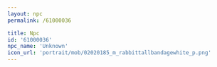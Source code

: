 ```yaml
---
layout: npc
permalink: /61000036

title: Npc
id: '61000036'
npc_name: 'Unknown'
icon_url: 'portrait/mob/02020185_m_rabbittallbandagewhite_p.png'
---
```

